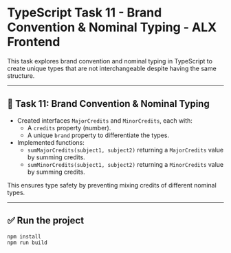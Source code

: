 # TypeScript Task 11 - Brand Convention & Nominal Typing - ALX Frontend

This task explores brand convention and nominal typing in TypeScript to create unique types that are not interchangeable despite having the same structure.

---

## 📁 Task 11: Brand Convention & Nominal Typing

- Created interfaces `MajorCredits` and `MinorCredits`, each with:
  - A `credits` property (number).
  - A unique `brand` property to differentiate the types.
- Implemented functions:
  - `sumMajorCredits(subject1, subject2)` returning a `MajorCredits` value by summing credits.
  - `sumMinorCredits(subject1, subject2)` returning a `MinorCredits` value by summing credits.

This ensures type safety by preventing mixing credits of different nominal types.

---

## ✅ Run the project

```bash
npm install
npm run build
